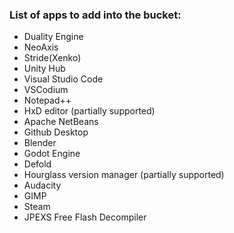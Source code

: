 ### List of apps to add into the bucket:


* Duality Engine
* NeoAxis
* Stride(Xenko)
* Unity Hub
* Visual Studio Code
* VSCodium
* Notepad++
* HxD editor (partially supported)
* Apache NetBeans
* Github Desktop
* Blender
* Godot Engine
* Defold
* Hourglass version manager (partially supported)
* Audacity
* GIMP
* Steam
* JPEXS Free Flash Decompiler
